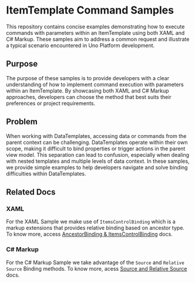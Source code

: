 # ItemTemplate Command Samples

This repository contains concise examples demonstrating how to execute commands with parameters within an ItemTemplate using both XAML and C# Markup. These samples aim to address a common request and illustrate a typical scenario encountered in Uno Platform development.

## Purpose

The purpose of these samples is to provide developers with a clear understanding of how to implement command execution with parameters within an ItemTemplate. By showcasing both XAML and C# Markup approaches, developers can choose the method that best suits their preferences or project requirements.

## Problem

When working with DataTemplates, accessing data or commands from the parent context can be challenging. DataTemplates operate within their own scope, making it difficult to bind properties or trigger actions in the parent view model. This separation can lead to confusion, especially when dealing with nested templates and multiple levels of data context. In these samples, we provide simple examples to help developers navigate and solve binding difficulties within DataTemplates.

## Related Docs

### XAML

For the XAML Sample we make use of `ItemsControlBinding` which is a markup extensions that provides relative binding based on ancestor type. To know more, access [AncestorBinding & ItemsControlBinding](https://platform.uno/docs/articles/external/uno.toolkit.ui/doc/helpers/ancestor-itemscontrol-binding.html) docs.

### C# Markup

For the C# Markup Sample we take advantage of the `Source` and `Relative Source` Binding methods. To know more, acess [Source and Relative Source](https://platform.uno/docs/articles/external/uno.extensions/doc/Learn/Markup/SourceUsage.html) docs.